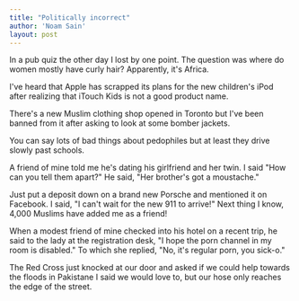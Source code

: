 ```yaml
---
title: "Politically incorrect"
author: 'Noam Sain'
layout: post
---
```


In a pub quiz the other day I lost by one point. The question was where do women mostly have curly hair? Apparently, it's Africa.

I've heard that Apple has scrapped its plans for the new children's iPod after realizing that iTouch Kids is not a good product name.

There's a new Muslim clothing shop opened in Toronto but I've been banned from it after asking to look at some bomber jackets.

You can say lots of bad things about pedophiles but at least they drive slowly past schools.

A friend of mine told me he's dating his girlfriend and her twin. I said "How can you tell them apart?" He said, "Her brother's got a moustache."

Just put a deposit down on a brand new Porsche and mentioned it on Facebook. I said, "I can't wait for the new 911 to arrive!" Next thing I know, 4,000 Muslims have added me as a friend!

When a modest friend of mine checked into his hotel on a recent trip, he said to the lady at the registration desk, "I hope the porn channel in my room is disabled." To which she replied, "No, it's regular porn, you sick-o."

The Red Cross just knocked at our door and asked if we could help towards the floods in Pakistane I said we would love to, but our hose only reaches the edge of the street.